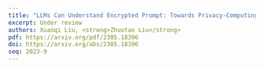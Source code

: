 ```yaml
---
title: "LLMs Can Understand Encrypted Prompt: Towards Privacy-Computing Friendly Transformers"
excerpt: Under review
authors: Xuanqi Liu, <strong>Zhuotao Liu</strong>
pdf: https://arxiv.org/pdf/2305.18396
doi: https://arxiv.org/abs/2305.18396
seq: 2023-9
---
```

